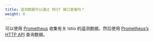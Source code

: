 ```yaml
---
title: 遥测数据可以通过 REST 接口查看吗？
weight: 0
---
```


可以使用 [Prometheus](/zh/docs/tasks/telemetry/metrics/querying-metrics/) 收集有关 Istio 的遥测数据。然后使用 [Prometheus’s HTTP API](https://prometheus.io/docs/prometheus/latest/querying/api/) 查询数据。
